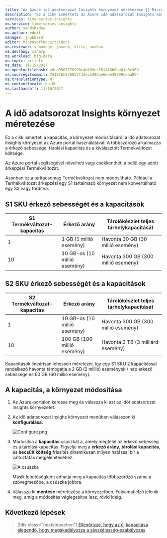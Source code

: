 ```yaml
---
title: "Az Azure idő adatsorozat Insights környezet méretezése |} Microsoft Docs"
description: "Ez a cikk ismerteti az Azure idő adatsorozat Insights környezet méretezése. Az Azure portál segítségével növekménye árképzési SKU belül."
services: time-series-insights
ms.service: time-series-insights
author: sandshadow
ms.author: edett
manager: jhubbard
editor: MicrosoftDocs/tsidocs
ms.reviewer: v-mamcge, jasonh, kfile, anshan
ms.devlang: csharp
ms.workload: big-data
ms.topic: article
ms.date: 11/15/2017
ms.openlocfilehash: edcd9561778998c4df09cc5014f8b8ba81c0e369
ms.sourcegitcommit: 7d107bb9768b7f32ec5d93ae6ede40899cbaa894
ms.translationtype: MT
ms.contentlocale: hu-HU
ms.lasthandoff: 11/16/2017
---
```

# <a name="how-to-scale-your-time-series-insights-environment"></a>A idő adatsorozat Insights környezet méretezése

Ez a cikk ismerteti a kapacitás, a környezet módosításáról a idő adatsorozat Insights környezet az Azure portál használatával. A többszöröző alkalmazza a érkező sebessége, tárolási kapacitás és a kiválasztott Termékváltozat költsége. 

Az Azure portál segítségével növelheti vagy csökkentheti a belül egy adott árképzési Termékváltozat. 

Azonban ez a tarifacsomag Termékváltozat nem módosítható. Például a Termékváltozat árképzési egy S1 tartalmazó környezet nem konvertálható egy S2 vagy fordítva. 


## <a name="s1-sku-ingress-rates-and-capacities"></a>S1 SKU érkező sebességét és a kapacitások

| S1 Termékváltozat-kapacitás | Érkező arány | Tárolókészlet teljes tárhelykapacitását
| --- | --- | --- |
| 1 | 1 GB (1 millió esemény) | Havonta 30 GB (30 millió esemény) |
| 10 | 10 GB-os (10 millió esemény) | Havonta 300 GB (300 millió esemény) |

## <a name="s2-sku-ingress-rates-and-capacities"></a>S2 SKU érkező sebességét és a kapacitások

| S2 Termékváltozat-kapacitás | Érkező arány | Tárolókészlet teljes tárhelykapacitását
| --- | --- | --- |
| 1 | 10 GB-os (10 millió esemény) | Havonta 300 GB (300 millió esemény) |
| 10 | 100 GB (100 millió esemény) | Havonta 3 TB (3 milliárd esemény) |

Kapacitások lineárisan lehessen méretezni, így egy S1 SKU 2 kapacitással rendelkező havonta támogatja a 2 GB (2 millió) események / nap érkező sebessége és 60 GB (60 millió esemény).

## <a name="change-the-capacity-of-your-environment"></a>A kapacitás, a környezet módosítása
1. Az Azure-portálon keresse meg és válassza ki azt az időt adatsorozat Insights környezetet. 

2. Az idő adatsorozat Insighs környezet menüben válasszon ki **konfigurálása**.

   ![Configure.png](media/scale-your-environment/configure.png)

3. Módosítsa a **kapacitás** csúszkát a, amely megfelel az érkező sebesség és a tárolási kapacitás. Figyelje meg a **érkező arány**, **tárolási kapacitás**, és **becsült költség** frissítés dinamikusan milyen hatással bír a változtatás megjelenítéséhez. 

   ![A csúszka](media/scale-your-environment/slider.png)

   Másik lehetőségként adhatja meg a kapacitás többszöröző száma a szövegmezőbe, a csúszka jobbra. 

4. Válassza ki **mentése** méretezése a környezetben. Folyamatjelző jelenik meg, amíg a módosítás véglegesítve lesz, rövid ideig. 

## <a name="next-steps"></a>Következő lépések
> [!div class="nextstepaction"]
> [Ellenőrizze, hogy az új kapacitása elegendő, hogy megakadályozza a sávszélesség-szabályozás](time-series-insights-diagnose-and-solve-problems.md).
